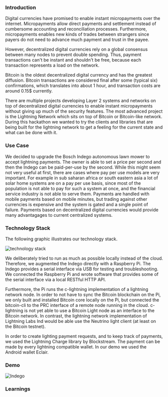 ### Introduction

Digital currencies have promised to enable instant micropayments over the internet. Micropayments allow direct payments and settlement instead of cumbersome accounting and reconciliation processes. Furthermore, micropayments enables new kinds of trades between strangers since payers do not need to advance much payment and trust in the payee. 

However, decentralized digital currencies rely on a global consensus between many nodes to prevent double spending. Thus, payment transactions can't be instant and shouldn't be free, because each transaction represents a load on the network.

Bitcoin is the oldest decentralized digital currency and has the greatest diffusion. Bitcoin transactions are considered final after some (typical six) confirmations, which translates into about 1 hour,  and transaction costs are around 0.15$ currently.

There are multiple projects developing Layer 2 systems and networks on top of decentralized digital currencies to enable instant micropayments without giving up much of the security features. The most advanced project is the Lightning Network which sits on top of Bitcoin or Bitcoin-like network. During this hackathon we wanted to try the clients and libraries that are being built for the lightning network to get a feeling for the current state and what can be done with it. 

### Use Case

We decided to upgrade the Bosch Indego autonomous lawn mower to accept lightning payments. The owner is able to set a price per second and then the Indego can be paid-per-use by the second. 
While this might seem not very useful at first, there are cases where pay per use models are very important. For example in sub saharan africa or south eastern asia a lot of solar home systems are on a pay per use basis, since most of the population is not able to pay for such a system at once, and the financial service industry is not able to serve them. Payments are handled with mobile payments based on mobile minutes, but trading against other currencies is expensive and the system is gated and a single point of failure. Payments based on decentralized digital currencies would provide many advantagages to current centralized systems.

### Technology Stack

The following graphic illustrates our technology stack.

![technology stack](https://raw.githubusercontent.com/domwoe/lightning-mower/master/assets/stack.png)

We deliberately tried to run as much as possible locally instead of the cloud. Therefore, we augmented the Indego directly with a Raspberry Pi. The Indego provides a serial interface via USB for testing and troubleshooting. We connected the Raspberry Pi and wrote software that provides some of the serial interface via a local RESTful HTTP API.

Furthermore, the Pi runs the c-lightning implementation of a lightning network node. In order to not have to sync the Bitcoin blockchain on the Pi, we only built and installed Bitcoin core locally on the Pi, but connected the bitcoin-cli to the PRC interface of a remote node running in the cloud. c-lightning is not yet able to use a Bitcoin Light node as an interface to the Bitcoin network. In contrast, the lightning network implementation of Lightning Labs lnd would be able use the Neutrino light client (at least on the Bitcoin testnet).

In order to create lighting payment requests, and to keep track of payments, we used the Lightning Charge library by Blockstream. The payment can be made by every lightning compatible wallet. In our demo we used the Android wallet Eclair.


### Demo

![Indego](https://raw.githubusercontent.com/domwoe/lightning-mower/master/assets/lightning_mower.jpg)


### Learnings